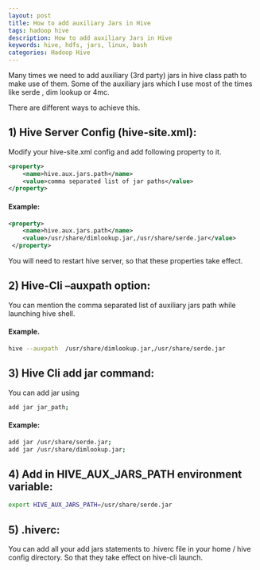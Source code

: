 ```yaml
---
layout: post
title: How to add auxiliary Jars in Hive
tags: hadoop hive
description: How to add auxiliary Jars in Hive
keywords: hive, hdfs, jars, linux, bash
categories: Hadoop Hive
---
```

<div class="toc"></div>

Many times we need to add auxiliary (3rd party) jars in hive class path to make use of them. Some of the auxiliary jars which I use most of the times like serde , dim lookup or 4mc.

There are different ways to achieve this.

## 1) Hive Server Config (hive-site.xml):

Modify your hive-site.xml config and add following property to it.

```xml
<property>
    <name>hive.aux.jars.path</name>
    <value>comma separated list of jar paths</value>
</property>
```

#### Example:

```xml
<property>
    <name>hive.aux.jars.path</name>
    <value>/usr/share/dimlookup.jar,/usr/share/serde.jar</value>
 </property>
```

You will need to restart hive server, so that these properties take effect.

## 2) Hive-Cli –auxpath option:
You can mention the comma separated list of auxiliary jars path while launching hive shell.

#### Example.

```bash
hive --auxpath  /usr/share/dimlookup.jar,/usr/share/serde.jar
```

## 3) Hive Cli add jar command:
You can add jar using

```bash
add jar jar_path;
```
#### Example:

```bash
add jar /usr/share/serde.jar;
add jar /usr/share/dimlookup.jar;
```

## 4) Add in HIVE_AUX_JARS_PATH environment variable:

```bash
export HIVE_AUX_JARS_PATH=/usr/share/serde.jar
```

## 5) .hiverc:

You can add all your add jars statements to .hiverc file in your home / hive config directory. So that they take effect on hive-cli launch.
